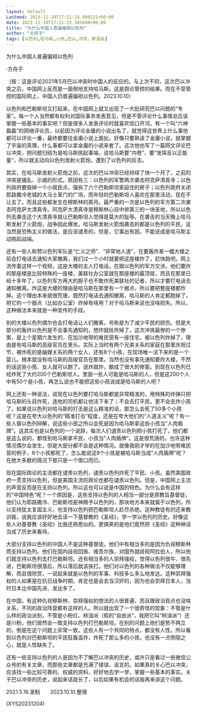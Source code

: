 ```yaml
---
layout: default
Lastmod: 2023-12-10T17:21:24.800131+00:00
date: 2023-12-10T17:21:22.585890+00:00
title: "为什么中国人普遍偏袒以色列"
author: "方舟子"
tags: [以色列,哈马斯,小孩,巴以,冲突，新语丝]
---
```


为什么中国人普遍偏袒以色列

·方舟子·

（按：这是评论2021年5月巴以冲突时中国人的反应的。与上次不同，这次巴以冲突之后，中国网上反而是一面倒地支持哈马斯。这是舆论管控的结果。而在不受管控的国际网上，中国人仍普遍偏袒以色列。2023.10.10）

以色列和巴勒斯坦又打起来，在中国网上就又出现了一大批研究巴以问题的“专家”。每一个人当然都有权利对国际事务发表意见，但是不管评论什么事情总应该掌握一些基本的事实吧？但是很多人发表评论时就喜欢信口开河。有一个叫“六神磊磊”的网络评论员，以前因为评论金庸的小说出名了，就觉得这世界上什么事他都可以评论一番，最终都要往金庸小说上面扯。好像只要熟读了金庸小说，就掌握了宇宙的真理，什么事都可以拿金庸的小说来套了。这次他也写了一篇网文评论巴以冲突，把问题归结为是哈马斯挑起事端，说哈马斯要“内卷”、要“发挥反以正能量”，所以就主动向以色列发射火箭炮，遭到了以色列的反击。

其实，在哈马斯发射火箭炮之前，这次的巴以冲突已经持续了快一个月了，之前的冲突是骚乱、示威的形式。原因有三：以色列的军警两次袭击阿克萨清真寺；以色列政府要毁掉一个小居民点，强拆了六个巴勒斯坦家庭住的房子；以色列政府关闭耶路撒冷老城的大马士革门的广场，而年轻的巴勒斯坦人喜欢在那里活动，现在不让去了。而且这些都发生在穆斯林的斋月。最严重的一次是以色列的军方第二次袭击阿克萨大清真寺。阿克萨大清真寺是穆斯林心目中排第三的一块圣地，所以以色列去袭击这个大清真寺就让巴勒斯坦人觉得是莫大的耻辱。在袭击的当天晚上哈马斯发射了火箭炮，战争因此爆发。哈马斯发射火箭炮袭击的都是以色列的平民，这当然是恐怖主义的做法，是应该谴责的。但是，它事出有因，不能说成是哈马斯主动挑起战端。

还有一些人称赞以色列军队是“仁义之师”、“非常地人道”，在要轰炸某一幢大楼之前会打电话去通知大家撤离，我们过一个小时就要把这座楼炸了，赶快跑吧。网上流传着这样一个视频，这座大楼的主人打电话，在跟以色列的军方交涉。他们要炸的那座楼是比较特殊的一座楼，美联社办公室就在那座楼的最顶层，而且在那里已经十多年了。以色列军方再大的胆子也不敢炸死美联社的记者，所以才要打电话去通知撤离。炸这座大楼的理由是哈马斯在那里有一个据点，所以要把整座楼都炸掉。这个理由本来就很荒唐，既然打电话去通知撤离，哈马斯的人肯定都跑掉了，把它的一个据点（比如办公室）炸掉有啥用？对于哈马斯来说也没啥损失。所以，这种做法本来就是一种宣传的手段。

别的大楼以色列偶尔也会打电话让人们撤离，号称是为了减少平民的损伤。但是大部分的轰炸以色列是不会事先通知的，想炸就给炸掉了。这次冲突最惨的一个惨案，是上个星期六发生的，在加沙地带的难民营有一座住宅，被以色列炸掉了，理由是有哈马斯的高级官员在里头。实际上当时有两个兄弟关系的家庭在那里庆祝过节，被炸死的是妯娌关系的两个女人，还有8个小孩，在现场唯一活下来的是一个婴儿。根本就没有哈马斯的高级官员在那里。当然也没有事先通知要炸大楼，不然的话这些小孩、女人就可以跑了。说炸就炸，酿成了很大的惨案。到现在以色列已经炸死了大约200个巴勒斯坦人。里面一些人可能是哈马斯的人，但是这200个人中有50个是小孩，再怎么说也不能把这些小孩说成是哈马斯的人吧？

网上还有一种说法，说现在以色列要打哈马斯都是非常精准的，用特殊的炸弹只把哈马斯的头目炸死，连他的司机都让他活下来了；不会去打平民，更不会去炸小孩了。如果说以色列对哈马斯的打击是这么精准的话，那怎么会死了50多个小孩呢？这是在夸大以色列的“精准打击”程度，还是在夸大他们的“人道主义”呢？有一些人替以色列辩解，说这些小孩之所以会死是因为哈马斯拿这些小孩当“人肉盾牌”。这其实也是以色列的一个说辞，每次人们谴责以色列把小孩打死了，他们都是这么说的，都怪到哈马斯拿平民、小孩当“人肉盾牌”。这是很荒唐的。也许这种情况偶尔会发生，但是大部分都不会是这种情况。就像我刚才举的在加沙地带难民营的例子，8个小孩都死了，怎么能说这8个小孩是被哈马斯当成“人肉盾牌”呢？在绝大多数的情况下那只是一个借口而已。

现在国际舆论的主流都在谴责以色列，谴责以色列炸死了平民、小孩。虽然美国政府一贯支持以色列，但是美国主流的舆论也都在谴责以色列。但是，中国网上主流的声音反而是在支持以色列。所以这也可以说是中国的特色。为什么会有这样的“中国特色”呢？一个原因是，这些支持以色列的人相当一部分是原教旨基督徒，他们认为耶路撒冷、巴勒斯坦是神赐予以色列的，那块地方本来就属于以色列，所以支持犹太复国主义，也支持以色列把巴勒斯坦人赶尽杀绝。这种教徒有的还来教训我，说我应该好好地去读一下基督教的《圣经》，学一学以色列的历史。好像这些人对基督教《圣经》比我还熟悉似的。更搞笑的是他们竟然把《圣经》这种神话当成了历史来看待。

大部分支持以色列的中国人不是这种基督徒。他们中有相当多的是因为仇视穆斯林而支持以色列。他们在国内歧视回族、维吾尔族，对国外就歧视阿拉伯人，所以他们就支持以色列去打巴勒斯坦。还有相当多的人崇拜强权，觉得以色列很牛、很先进，巴勒斯坦很落后，所以落后就该挨打。他们对以色列的各种做法不仅能够理解，而且很欣赏，一说起来就是以色列的军事、科技多么多么地发达。这种崇拜强权的人如果是在抗日战争时期，肯定也是会去当汉奸的，因为也会崇拜日本人，当时日本比中国先进、发达多了。

在中国，有这种仇视穆斯林、崇拜强权的想法的人很普遍，而且跟政治观点也没啥关系，不同的政治阵营都有这样的人。所以就出现了一个很奇怪的现象：不管是什么样的政治派别，不管是小粉红、柿油派（假的“自由派”，我把它叫“柿油派”）还是川粉，他们居然会一致支持以色列打巴勒斯坦。在别的问题上他们是势不两立的，倒是在这个问题上非常一致。这些人有一个共同的特点，都没有人性。所以看到以色列对巴勒斯坦的平民狂轰滥炸，炸死了那么多的小孩，也没有一点恻隐之心，就是人性缺失了。

还有一些支持以色列的人是因为不了解巴以冲突的历史，或许只是看过一些微信公众号的有关文章，而那些文章都是充满了错误、谣言的。如果真的关心巴以冲突，应该找一些比较可靠的、权威的资料，好好地去学一学，掌握一些基本的事实。关于巴以冲突的历史，说起来话就长了，以后如果有机会的话我再来讲这个问题。

2021.5.16.录制　　2023.10.10.整理

(XYS20231204)


